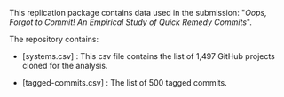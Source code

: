 This replication package contains data used in the submission: "_Oops, Forgot to Commit! An Empirical Study of Quick Remedy Commits_".


The repository contains:

* [systems.csv] : This csv file contains the list of 1,497 GitHub projects cloned for the analysis. 

* [tagged-commits.csv] : The list of 500 tagged commits.
